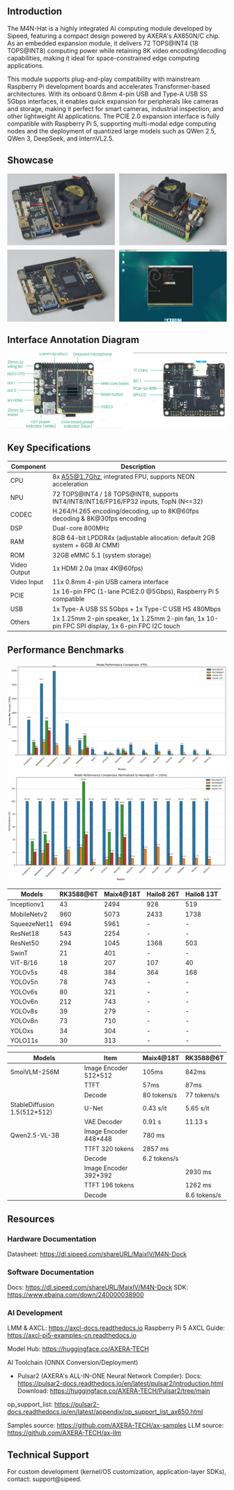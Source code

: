## Introduction

The M4N-Hat is a highly integrated AI computing module developed by Sipeed, featuring a compact design powered by AXERA's AX650N/C chip. As an embedded expansion module, it delivers 72 TOPS@INT4 (18 TOPS@INT8) computing power while retaining 8K video encoding/decoding capabilities, making it ideal for space-constrained edge computing applications.

This module supports plug-and-play compatibility with mainstream Raspberry Pi development boards and accelerates Transformer-based architectures. With its onboard 0.8mm 4-pin USB and Type-A USB SS 5Gbps interfaces, it enables quick expansion for peripherals like cameras and storage, making it perfect for smart cameras, industrial inspection, and other lightweight AI applications. The PCIE 2.0 expansion interface is fully compatible with Raspberry Pi 5, supporting multi-modal edge computing nodes and the deployment of quantized large models such as QWen 2.5, QWen 3, DeepSeek, and InternVL2.5.

## Showcase

<div style="display: flex; flex-wrap: wrap; gap: 10px; width: 100%;">
  <img src="../../../zh/maixIV/assets/m4nhat/DSC07555.JPG" style="width: calc(50% - 5px);">
  <img src="../../../zh/maixIV/assets/m4nhat/DSC07569.JPG" style="width: calc(50% - 5px);">
  <img src="../../../zh/maixIV/assets/m4nhat/DSC07556.JPG" style="width: calc(50% - 5px);">
  <img src="../../../zh/maixIV/assets/m4nhat/neofetch.jpg" style="width: calc(50% - 5px);">
</div>

## Interface Annotation Diagram

![Interface Annotation Diagram](../assets/m4nhat/IAD.png)

## Key Specifications

| Component | Description                                       |
| ------- | --------------------------------------------------- |
| CPU     | 8x A55@1.7Ghz, integrated FPU, supports NEON acceleration  |
| NPU     | 72 TOPS@INT4 / 18 TOPS@INT8, supports INT4/INT8/INT16/FP16/FP32 inputs, TopN (N<=32) |
| CODEC   | H.264/H.265 encoding/decoding, up to 8K@60fps decoding & 8K@30fps encoding  |
| DSP     | Dual-core 800MHz                           |
| RAM     | 8GB 64-bit LPDDR4x (adjustable allocation: default 2GB system + 6GB AI CMM)  |
| ROM     | 32GB eMMC 5.1 (system storage)             |
| Video Output | 1x HDMI 2.0a (max 4K@60fps)                |
| Video Input| 11x 0.8mm 4-pin USB camera interface       |
| PCIE | 1x 16-pin FPC (1-lane PCIE2.0 @5Gbps), Raspberry Pi 5 compatible  |
| USB  | 1x Type-A USB SS 5Gbps + 1x Type-C USB HS 480Mbps  |
| Others  | 1x 1.25mm 2-pin speaker, 1x 1.25mm 2-pin fan, 1x 10-pin FPC SPI display, 1x 6-pin FPC I2C touch |

## Performance Benchmarks

![](../../../zh/maixIV/assets/m4n/benchmark.png)
![](../../../zh/maixIV/assets/m4n/normalized_benchmark.png)

| Models      | RK3588@6T| Maix4@18T  | Hailo8 26T | Hailo8 13T |
|-------------|----------|------------|------------|------------|
| Inceptionv1 | 43       | 2494       | 928        | 519        |
| MobileNetv2 | 960      | 5073       | 2433       | 1738       |
| SqueezeNet11| 694      | 5961       | -          | -          |
| ResNet18    | 543      | 2254       | -          | -          |
| ResNet50    | 294      | 1045       | 1368       | 503        |
| SwinT       | 21       | 401        | -          | -          |
| ViT-B/16    | 18       | 207        | 107        | 40         |
| YOLOv5s     | 48       | 384        | 364        | 168        |
| YOLOv5n     | 78       | 743        | -          | -          |
| YOLOv6s     | 80       | 321        | -          | -          |
| YOLOv6n     | 212      | 743        | -          | -          |
| YOLOv8s     | 39       | 279        | -          | -          |
| YOLOv8n     | 73       | 710        | -          | -          |
| YOLOxs      | 34       | 304        | -          | -          |
| YOLO11s     | 30       | 313        | -          | -          |


| Models                       | Item                         | Maix4@18T    | RK3588@6T    |
|------------------------------|------------------------------|--------------|--------------|
| SmolVLM-256M                 | Image Encoder 512*512        | 105ms        | 842ms        |
|                              | TTFT                         | 57ms         | 87ms         |
|                              | Decode                       | 80 tokens/s  | 77 tokens/s  |
| StableDiffusion 1.5(512*512) | U-Net                        | 0.43 s/it    | 5.65 s/it    |
|                              | VAE Decoder                  | 0.91 s       | 11.13 s      |
| Qwen2.5-VL-3B                | Image Encoder 448*448        | 780 ms       |              |
|                              | TTFT 320 tokens              | 2857 ms      |              |
|                              | Decode                       | 6.2 tokens/s |              |
|                              | Image Encoder 392*392        |              | 2930 ms      |
|                              | TTFT 196 tokens              |              | 1262 ms      |
|                              | Decode                       |              | 8.6 tokens/s |

## Resources

### Hardware Documentation
Datasheet: https://dl.sipeed.com/shareURL/MaixIV/M4N-Dock

### Software Documentation
Docs: https://dl.sipeed.com/shareURL/MaixIV/M4N-Dock
SDK: https://www.ebaina.com/down/240000038900

### AI Development
LMM & AXCL: https://axcl-docs.readthedocs.io
Raspberry Pi 5 AXCL Guide: https://axcl-pi5-examples-cn.readthedocs.io

Model Hub: https://huggingface.co/AXERA-TECH

AI Toolchain (ONNX Conversion/Deployment)
- Pulsar2 (AXERA's ALL-IN-ONE Neural Network Compiler):
Docs: https://pulsar2-docs.readthedocs.io/en/latest/pulsar2/introduction.html
Download: https://huggingface.co/AXERA-TECH/Pulsar2/tree/main

op_support_list: https://pulsar2-docs.readthedocs.io/en/latest/appendix/op_support_list_ax650.html

Samples source: https://github.com/AXERA-TECH/ax-samples
LLM source: https://github.com/AXERA-TECH/ax-llm


## Technical Support
For custom development (kernel/OS customization, application-layer SDKs), contact: support@sipeed.
